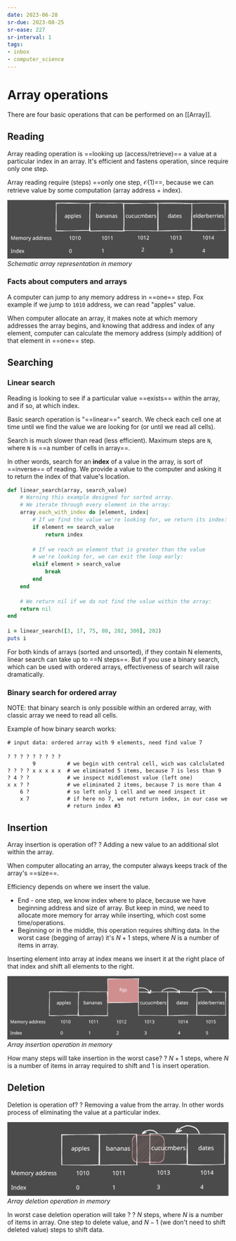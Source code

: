 ```yaml
---
date: 2023-06-28
sr-due: 2023-08-25
sr-ease: 227
sr-interval: 1
tags:
- inbox
- computer_science
---
```


# Array operations

There are four basic operations that can be performed on an
[[Array]].

## Reading

Array reading operation is ==looking up (access/retrieve)== a value at a
particular index in an array. It's efficient and fastens operation, since
require only one step.
<!--SR:!2023-07-30,11,250-->

Array reading require (steps) ==only one step, $\mathcal{O}(1)$==, because we
can retrieve value by some computation (array address + index).
<!--SR:!2023-07-31,12,250-->

![shopping list array](./img/shopping_list_array.excalidraw.svg)
_Schematic array representation in memory_

### Facts about computers and arrays

A computer can jump to any memory address in ==one== step. Fox example if we
jump to `1010` address, we can read "apples" value.

When computer allocate an array, it makes note at which memory addresses the
array begins, and knowing that address and index of any element, computer can
calculate the memory address (simply addition) of that element in ==one== step.
<!--SR:!2023-07-29,10,250-->

## Searching

### Linear search

Reading is looking to see if a particular value ==exists== within the array, and
if so, at which index.
<!--SR:!2023-07-22,3,250-->

Basic search operation is "==linear==" search. We check each cell one at time
until we find the value we are looking for (or until we read all cells).

Search is much slower than read (less efficient). Maximum steps are `N`, where
`N` is ==a number of cells in array==.
<!--SR:!2023-07-22,3,250-->

In other words, search for an **index** of a value in the array, is sort of
==inverse== of reading. We provide a value to the computer and asking it to
return the index of that value's location.
<!--SR:!2023-07-20,1,229-->

```ruby
def linear_search(array, search_value)
    # Warning this example designed for sorted array.
    # We iterate through every element in the array:
    array.each_with_index do |element, index|
        # If we find the value we're looking for, we return its index:
        if element == search_value
            return index

        # If we reach an element that is greater than the value
        # we're looking for, we can exit the loop early:
        elsif element > search_value
            break
        end
    end

    # We return nil if we do not find the value within the array:
    return nil
end

i = linear_search([3, 17, 75, 80, 202, 300], 202)
puts i
```

For both kinds of arrays (sorted and unsorted), if they contain N elements,
linear search can take up to ==N steps==. But if you use a binary search, which
can be used with ordered arrays, effectiveness of search will raise
dramatically.
<!--SR:!2023-07-22,3,250-->

### Binary search for ordered array

NOTE: that binary search is only possible within an ordered array, with classic
array we need to read all cells.

Example of how binary search works:
```
# input data: ordered array with 9 elements, need find value 7

? ? ? ? ? ? ? ? ?
        9          # we begin with central cell, wich was calclulated
? ? ? ? x x x x x  # we eliminated 5 items, because 7 is less than 9
? 4 ? ?            # we inspect middlemost value (left one)
x x ? ?            # we eliminated 2 items, because 7 is more than 4
    6 ?            # so left only 1 cell and we need inspect it
    x 7            # if here no 7, we not return index, in our case we
                   # return index #3
```


## Insertion

Array insertion is operation of?
?
Adding a new value to an additional slot within the array.
<!--SR:!2023-07-22,3,250-->

When computer allocating an array, the computer always keeps track of the
array's ==size==.
<!--SR:!2023-07-22,3,250-->

Efficiency depends on where we insert the value.

- End - one step, we know index where to place, because we have beginning
  address and size of array. But keep in mind, we need to allocate more memory
  for array while inserting, which cost some time/operations.
- Beginning or in the middle, this operation requires shifting data. In the
worst case (begging of array) it's $N+1$ steps, where $N$ is a number of items
in array.

Inserting element into array at index means we insert it at the right place of
that index and shift all elements to the right.

![shopping list array insert](./img/shopping_list_array_insert.svg)
_Array insertion operation in memory_

How many steps will take insertion in the worst case?
?
$N+1$ steps, where $N$ is a number of items in array required to shift and 1 is
insert operation.
<!--SR:!2023-07-22,3,250-->


## Deletion

Deletion is operation of?
?
Removing a value from the array. In other words process of eliminating the
value at a particular index.
<!--SR:!2023-07-22,3,250-->

![shopping list array delete](./img/shopping_list_array_delete.svg)
_Array deletion operation in memory_

In worst case deletion operation will take ?
?
$N$ steps, where $N$ is a number of items in array. One step to delete value,
and $N-1$ (we don't need to shift deleted value) steps to shift data.
<!--SR:!2023-07-20,1,230-->